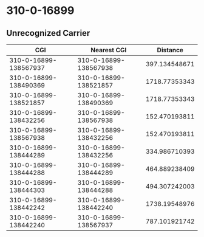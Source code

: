# 310-0-16899
## Unrecognized Carrier


| CGI | Nearest CGI | Distance |
|-----|-------------|----------|
| 310-0-16899-138567937 | 310-0-16899-138567938 | 397.134548671 |
| 310-0-16899-138490369 | 310-0-16899-138521857 | 1718.77353343 |
| 310-0-16899-138521857 | 310-0-16899-138490369 | 1718.77353343 |
| 310-0-16899-138432256 | 310-0-16899-138567938 | 152.470193811 |
| 310-0-16899-138567938 | 310-0-16899-138432256 | 152.470193811 |
| 310-0-16899-138444289 | 310-0-16899-138432256 | 334.986710393 |
| 310-0-16899-138444288 | 310-0-16899-138444289 | 464.889238409 |
| 310-0-16899-138444303 | 310-0-16899-138444288 | 494.307242003 |
| 310-0-16899-138442242 | 310-0-16899-138442240 | 1738.19548976 |
| 310-0-16899-138442240 | 310-0-16899-138567937 | 787.101921742 |
